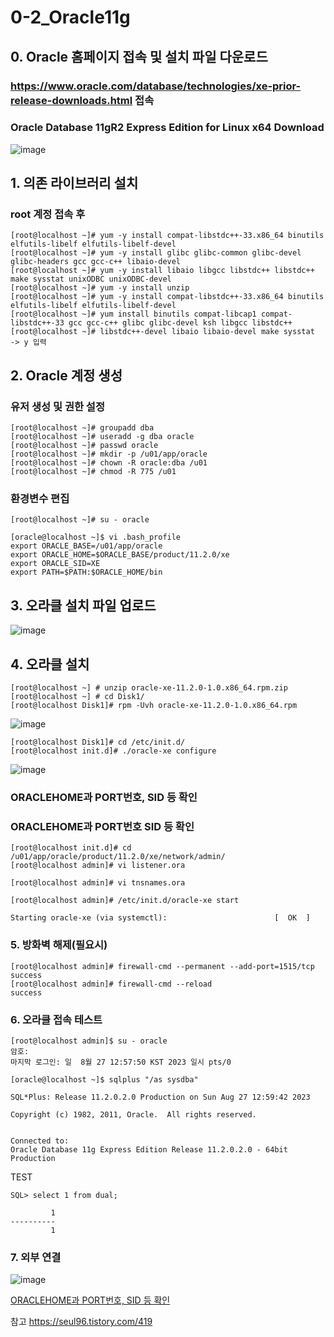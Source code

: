 # 0-2_Oracle11g

## 0. Oracle 홈페이지 접속 및 설치 파일 다운로드

### https://www.oracle.com/database/technologies/xe-prior-release-downloads.html 접속

### Oracle Database 11gR2 Express Edition for Linux x64 Download

![image](https://github.com/LeeJaeYong02/Oacle-Tuning-Essentials/assets/66985977/06052c5e-506b-4f1d-9f32-42e013c92fc0)


## 1. 의존 라이브러리 설치

### root 계정 접속 후

```
[root@localhost ~]# yum -y install compat-libstdc++-33.x86_64 binutils elfutils-libelf elfutils-libelf-devel
[root@localhost ~]# yum -y install glibc glibc-common glibc-devel glibc-headers gcc gcc-c++ libaio-devel
[root@localhost ~]# yum -y install libaio libgcc libstdc++ libstdc++ make sysstat unixODBC unixODBC-devel
[root@localhost ~]# yum -y install unzip
[root@localhost ~]# yum -y install compat-libstdc++-33.x86_64 binutils elfutils-libelf elfutils-libelf-devel
[root@localhost ~]# yum install binutils compat-libcap1 compat-libstdc++-33 gcc gcc-c++ glibc glibc-devel ksh libgcc libstdc++ [root@localhost ~]# libstdc++-devel libaio libaio-devel make sysstat
-> y 입력
```

## 2. Oracle 계정 생성

### 유저 생성 및 권한 설정

```
[root@localhost ~]# groupadd dba
[root@localhost ~]# useradd -g dba oracle
[root@localhost ~]# passwd oracle
[root@localhost ~]# mkdir -p /u01/app/oracle
[root@localhost ~]# chown -R oracle:dba /u01
[root@localhost ~]# chmod -R 775 /u01
```

### 환경변수 편집

```
[root@localhost ~]# su - oracle

[oracle@localhost ~]$ vi .bash_profile
export ORACLE_BASE=/u01/app/oracle
export ORACLE_HOME=$ORACLE_BASE/product/11.2.0/xe
export ORACLE_SID=XE
export PATH=$PATH:$ORACLE_HOME/bin
```

## 3. 오라클 설치 파일 업로드
![image](https://github.com/LeeJaeYong02/Oacle-Tuning-Essentials/assets/66985977/50af2333-c6f6-49a3-a0dc-acdb6040cca8)

## 4. 오라클 설치

```
[root@localhost ~] # unzip oracle-xe-11.2.0-1.0.x86_64.rpm.zip
[root@localhost ~] # cd Disk1/
[root@localhost Disk1]# rpm -Uvh oracle-xe-11.2.0-1.0.x86_64.rpm
```

![image](https://github.com/LeeJaeYong02/Oacle-Tuning-Essentials/assets/66985977/4f965642-56b4-4e6a-a5c9-1b35ae3b4c7c)

```
[root@localhost Disk1]# cd /etc/init.d/
[root@localhost init.d]# ./oracle-xe configure
```

![image](https://github.com/LeeJaeYong02/Oacle-Tuning-Essentials/assets/66985977/3cae5445-ab20-4d26-8874-ee53f5a01f17)


### ORACLEHOME과 PORT번호, SID 등 확인
### ORACLEHOME과 PORT번호 SID 등 확인

```
[root@localhost init.d]# cd /u01/app/oracle/product/11.2.0/xe/network/admin/
[root@localhost admin]# vi listener.ora

[root@localhost admin]# vi tnsnames.ora
```

```
[root@localhost admin]# /etc/init.d/oracle-xe start

Starting oracle-xe (via systemctl):                        [  OK  ]
```

### 5. 방화벽 해제(필요시)

```
[root@localhost admin]# firewall-cmd --permanent --add-port=1515/tcp
success
[root@localhost admin]# firewall-cmd --reload
success
```

### 6. 오라클 접속 테스트

```
[root@localhost admin]$ su - oracle
암호:
마지막 로그인: 일  8월 27 12:57:50 KST 2023 일시 pts/0

[oracle@localhost ~]$ sqlplus "/as sysdba"

SQL*Plus: Release 11.2.0.2.0 Production on Sun Aug 27 12:59:42 2023

Copyright (c) 1982, 2011, Oracle.  All rights reserved.


Connected to:
Oracle Database 11g Express Edition Release 11.2.0.2.0 - 64bit Production
```

TEST
```
SQL> select 1 from dual;

         1
----------
         1
```

### 7. 외부 연결 

![image](https://github.com/LeeJaeYong02/Oacle-Tuning-Essentials/assets/66985977/f2e0374e-5a82-48b0-9dde-34024cd7fdaf)

[ORACLEHOME과 PORT번호, SID 등 확인](#oraclehome과-port번호-sid-등-확인)

참고 https://seul96.tistory.com/419
